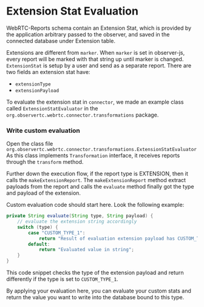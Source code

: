 Extension Stat Evaluation
===

WebRTC-Reports schema contain an Extension Stat, which is provided
by the application arbitrary passed to the observer, and saved 
in the connected database under Extension table.

Extensions are different from `marker`.
When `marker` is set in observer-js, every report 
will be marked with that string up until marker is changed. 
`ExtensionStat` is setup by a user and send as a separate report. 
There are two fields an extension stat have:
 * `extensionType`
 * `extensionPayload`

To evaluate the extension stat in `connector`, we made an example 
class called `ExtensionStatEvaluator` in the 
`org.observertc.webrtc.connector.transformations` package. 

### Write custom evaluation

Open the class file `org.observertc.webrtc.connector.transformations.ExtensionStatEvaluator`
As this class implements `Transformation` interface, it receives reports 
through the `transform` method. 

Further down the execution flow, if the report type is EXTENSION, 
then it calls the `makeExtensionReport`.
The `makeExtensionReport` method extract payloads from the report 
and calls the `evaluate` method finally got the type and payload of the extension.

Custom evaluation code should start here. Look the following example:

```java
private String evaluate(String type, String payload) {
    // evaluate the extension string accordingly
    switch (type) {
        case "CUSTOM_TYPE_1":
            return "Result of evaluation extension payload has CUSTOM_TYPE_1";
        default:
            return "Evaluated value in string";
    }
}
```

This code snippet checks the type of the extension payload and 
return differently if the type is set to `CUSTOM_TYPE_1`.

By applying your evaluation here, you can evaluate your 
custom stats and return the value you want to write 
into the database bound to this type.

